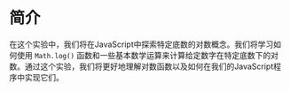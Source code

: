 # 简介

在这个实验中，我们将在JavaScript中探索特定底数的对数概念。我们将学习如何使用 `Math.log()` 函数和一些基本数学运算来计算给定数字在特定底数下的对数。通过这个实验，我们将更好地理解对数函数以及如何在我们的JavaScript程序中实现它们。

